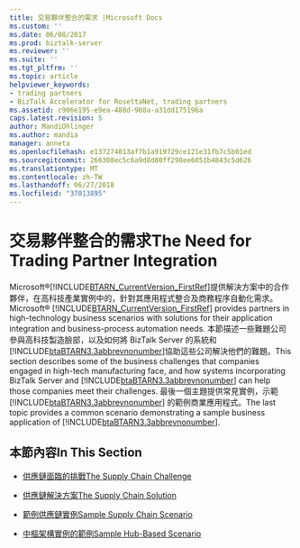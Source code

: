 ```yaml
---
title: 交易夥伴整合的需求 |Microsoft Docs
ms.custom: ''
ms.date: 06/08/2017
ms.prod: biztalk-server
ms.reviewer: ''
ms.suite: ''
ms.tgt_pltfrm: ''
ms.topic: article
helpviewer_keywords:
- trading partners
- BizTalk Accelerator for RosettaNet, trading partners
ms.assetid: c906e195-e9ea-488d-988a-a31dd175196a
caps.latest.revision: 5
author: MandiOhlinger
ms.author: mandia
manager: anneta
ms.openlocfilehash: e137274013af7b1a919729ce121e31fb7c5b01ed
ms.sourcegitcommit: 266308ec5c6a9d8d80ff298ee6051b4843c5d626
ms.translationtype: MT
ms.contentlocale: zh-TW
ms.lasthandoff: 06/27/2018
ms.locfileid: "37013895"
---
```

# <a name="the-need-for-trading-partner-integration"></a><span data-ttu-id="7ff70-102">交易夥伴整合的需求</span><span class="sxs-lookup"><span data-stu-id="7ff70-102">The Need for Trading Partner Integration</span></span>
<span data-ttu-id="7ff70-103">Microsoft®[!INCLUDE[BTARN_CurrentVersion_FirstRef](../../includes/btarn-currentversion-firstref-md.md)]提供解決方案中的合作夥伴，在高科技產業實例中的，針對其應用程式整合及商務程序自動化需求。</span><span class="sxs-lookup"><span data-stu-id="7ff70-103">Microsoft® [!INCLUDE[BTARN_CurrentVersion_FirstRef](../../includes/btarn-currentversion-firstref-md.md)] provides partners in high-technology business scenarios with solutions for their application integration and business-process automation needs.</span></span> <span data-ttu-id="7ff70-104">本節描述一些難題公司參與高科技製造臉部，以及如何將 BizTalk Server 的系統和[!INCLUDE[btaBTARN3.3abbrevnonumber](../../includes/btabtarn3-3abbrevnonumber-md.md)]協助這些公司解決他們的難題。</span><span class="sxs-lookup"><span data-stu-id="7ff70-104">This section describes some of the business challenges that companies engaged in high-tech manufacturing face, and how systems incorporating BizTalk Server and [!INCLUDE[btaBTARN3.3abbrevnonumber](../../includes/btabtarn3-3abbrevnonumber-md.md)] can help those companies meet their challenges.</span></span> <span data-ttu-id="7ff70-105">最後一個主題提供常見實例，示範 [!INCLUDE[btaBTARN3.3abbrevnonumber](../../includes/btabtarn3-3abbrevnonumber-md.md)] 的範例商業應用程式。</span><span class="sxs-lookup"><span data-stu-id="7ff70-105">The last topic provides a common scenario demonstrating a sample business application of [!INCLUDE[btaBTARN3.3abbrevnonumber](../../includes/btabtarn3-3abbrevnonumber-md.md)].</span></span>  
  
## <a name="in-this-section"></a><span data-ttu-id="7ff70-106">本節內容</span><span class="sxs-lookup"><span data-stu-id="7ff70-106">In This Section</span></span>  
  
-   [<span data-ttu-id="7ff70-107">供應鏈面臨的挑戰</span><span class="sxs-lookup"><span data-stu-id="7ff70-107">The Supply Chain Challenge</span></span>](../../adapters-and-accelerators/accelerator-rosettanet/the-supply-chain-challenge.md)  
  
-   [<span data-ttu-id="7ff70-108">供應鏈解決方案</span><span class="sxs-lookup"><span data-stu-id="7ff70-108">The Supply Chain Solution</span></span>](../../adapters-and-accelerators/accelerator-rosettanet/the-supply-chain-solution.md)  
  
-   [<span data-ttu-id="7ff70-109">範例供應鏈實例</span><span class="sxs-lookup"><span data-stu-id="7ff70-109">Sample Supply Chain Scenario</span></span>](../../adapters-and-accelerators/accelerator-rosettanet/sample-supply-chain-scenario.md)  
  
-   [<span data-ttu-id="7ff70-110">中樞架構實例的範例</span><span class="sxs-lookup"><span data-stu-id="7ff70-110">Sample Hub-Based Scenario</span></span>](../../adapters-and-accelerators/accelerator-rosettanet/sample-hub-based-scenario.md)